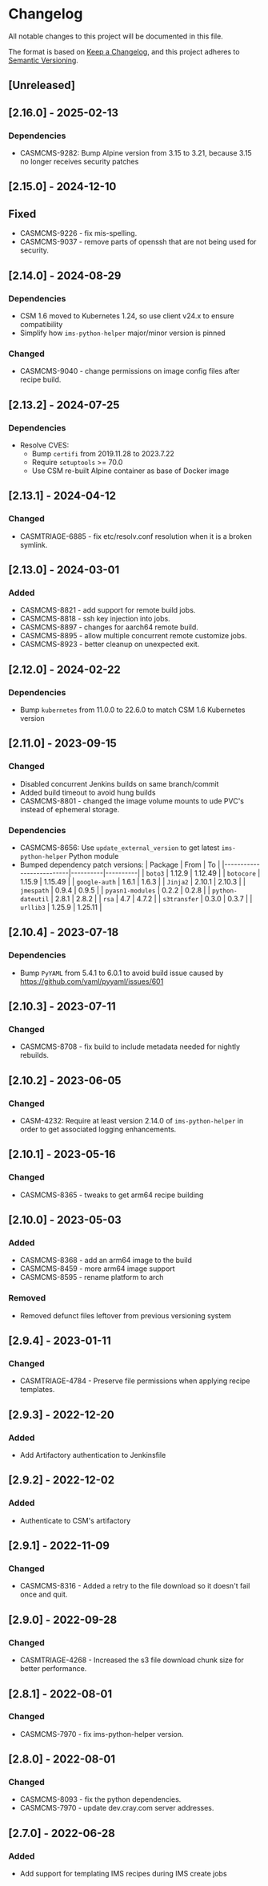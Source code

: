 # Changelog

All notable changes to this project will be documented in this file.

The format is based on [Keep a Changelog](https://keepachangelog.com/en/1.0.0/),
and this project adheres to [Semantic Versioning](https://semver.org/spec/v2.0.0.html).

## [Unreleased]

## [2.16.0] - 2025-02-13
### Dependencies
- CASMCMS-9282: Bump Alpine version from 3.15 to 3.21, because 3.15 no longer receives security patches

## [2.15.0] - 2024-12-10
## Fixed
- CASMCMS-9226 - fix mis-spelling.
- CASMCMS-9037 - remove parts of openssh that are not being used for security.

## [2.14.0] - 2024-08-29
### Dependencies
- CSM 1.6 moved to Kubernetes 1.24, so use client v24.x to ensure compatibility
- Simplify how `ims-python-helper` major/minor version is pinned

### Changed
- CASMCMS-9040 - change permissions on image config files after recipe build.

## [2.13.2] - 2024-07-25
### Dependencies
- Resolve CVES:
  - Bump `certifi` from 2019.11.28 to 2023.7.22
  - Require `setuptools` >= 70.0
  - Use CSM re-built Alpine container as base of Docker image

## [2.13.1] - 2024-04-12
### Changed
- CASMTRIAGE-6885 - fix etc/resolv.conf resolution when it is a broken symlink.

## [2.13.0] - 2024-03-01
### Added
- CASMCMS-8821 - add support for remote build jobs.
- CASMCMS-8818 - ssh key injection into jobs.
- CASMCMS-8897 - changes for aarch64 remote build.
- CASMCMS-8895 - allow multiple concurrent remote customize jobs.
- CASMCMS-8923 - better cleanup on unexpected exit.

## [2.12.0] - 2024-02-22
### Dependencies
- Bump `kubernetes` from 11.0.0 to 22.6.0 to match CSM 1.6 Kubernetes version

## [2.11.0] - 2023-09-15
### Changed
- Disabled concurrent Jenkins builds on same branch/commit
- Added build timeout to avoid hung builds
- CASMCMS-8801 - changed the image volume mounts to ude PVC's instead of ephemeral storage.

### Dependencies
- CASMCMS-8656: Use `update_external_version` to get latest `ims-python-helper` Python module
- Bumped dependency patch versions:
| Package                  | From     | To       |
|--------------------------|----------|----------|
| `boto3`                  | 1.12.9   | 1.12.49  |
| `botocore`               | 1.15.9   | 1.15.49  |
| `google-auth`            | 1.6.1    | 1.6.3    |
| `Jinja2`                 | 2.10.1   | 2.10.3   |
| `jmespath`               | 0.9.4    | 0.9.5    |
| `pyasn1-modules`         | 0.2.2    | 0.2.8    |
| `python-dateutil`        | 2.8.1    | 2.8.2    |
| `rsa`                    | 4.7      | 4.7.2    |
| `s3transfer`             | 0.3.0    | 0.3.7    |
| `urllib3`                | 1.25.9   | 1.25.11  |

## [2.10.4] - 2023-07-18
### Dependencies
- Bump `PyYAML` from 5.4.1 to 6.0.1 to avoid build issue caused by https://github.com/yaml/pyyaml/issues/601

## [2.10.3] - 2023-07-11
### Changed
- CASMCMS-8708 - fix build to include metadata needed for nightly rebuilds.

## [2.10.2] - 2023-06-05
### Changed
- CASM-4232: Require at least version 2.14.0 of `ims-python-helper` in order to get associated logging enhancements.

## [2.10.1] - 2023-05-16
### Changed
- CASMCMS-8365 - tweaks to get arm64 recipe building

## [2.10.0] - 2023-05-03
### Added
- CASMCMS-8368 - add an arm64 image to the build
- CASMCMS-8459 - more arm64 image support
- CASMCMS-8595 - rename platform to arch

### Removed
- Removed defunct files leftover from previous versioning system

## [2.9.4] - 2023-01-11
### Changed
- CASMTRIAGE-4784 - Preserve file permissions when applying recipe templates.

## [2.9.3] - 2022-12-20
### Added
- Add Artifactory authentication to Jenkinsfile

## [2.9.2] - 2022-12-02
### Added
- Authenticate to CSM's artifactory

## [2.9.1] - 2022-11-09
### Changed
- CASMCMS-8316 - Added a retry to the file download so it doesn't fail once and quit.

## [2.9.0] - 2022-09-28
### Changed
- CASMTRIAGE-4268 - Increased the s3 file download chunk size for better performance.

## [2.8.1] - 2022-08-01
### Changed
- CASMCMS-7970 - fix ims-python-helper version.

## [2.8.0] - 2022-08-01
### Changed
- CASMCMS-8093 - fix the python dependencies.
- CASMCMS-7970 - update dev.cray.com server addresses.

## [2.7.0] - 2022-06-28
### Added
- Add support for templating IMS recipes during IMS create jobs

